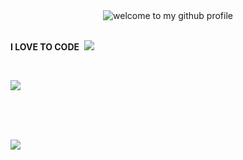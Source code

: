 <div align="center">
	<img src="welcome-header.gif" alt="welcome to my github profile">
	<br>
	<br>
</div>

**I LOVE TO CODE**&nbsp;&nbsp;![](cat-typing.gif)&nbsp;


<br>

![](under-construction.gif)

<br>

<br>
<br>


![](flames.gif)
